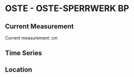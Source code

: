 # OSTE - OSTE-SPERRWERK BP

## Current Measurement

Current measurement: <Value topic="rivers/pegel-online/OSTE/OSTE-SPERRWERK_BP/measurementValue"/> cm

## Time Series

<TimeSeries topic="rivers/pegel-online/OSTE/OSTE-SPERRWERK_BP/measurementValue" period="week" />

## Location

<WorldMap>
  <Marker lat="53.82037403201107" lon="9.039876779241027" labelTopic="rivers/pegel-online/OSTE/OSTE-SPERRWERK_BP" />
</WorldMap>
